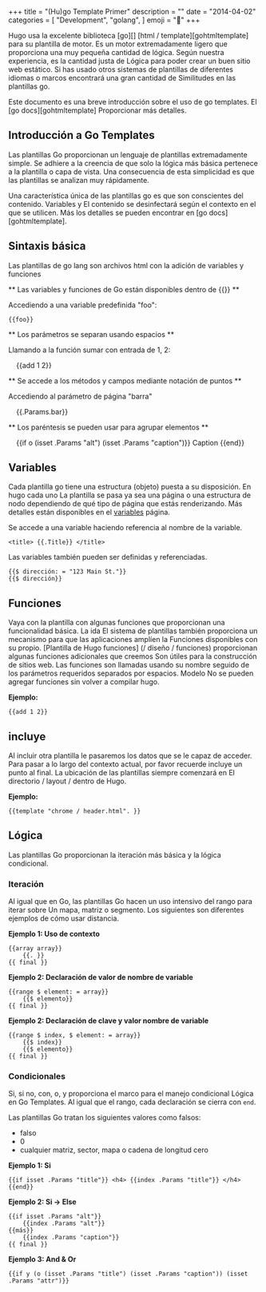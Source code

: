 +++
title = "(Hu)go Template Primer"
description = ""
date = "2014-04-02"
categories = [
    "Development",
    "golang",
]
emoji = "🍗"
+++

Hugo usa la excelente biblioteca [go][] [html / template][gohtmltemplate] para
su plantilla de motor. Es un motor extremadamente ligero que proporciona una muy
pequeña cantidad de lógica. Según nuestra experiencia, es la cantidad justa de
Lógica para poder crear un buen sitio web estático. Si has usado otros
sistemas de plantillas de diferentes idiomas o marcos encontrará una gran cantidad de
Similitudes en las plantillas go.

Este documento es una breve introducción sobre el uso de go templates. El [go docs][gohtmltemplate]
Proporcionar más detalles.

## Introducción a Go Templates

Las plantillas Go proporcionan un lenguaje de plantillas extremadamente simple. Se adhiere a la
creencia de que solo la lógica más básica pertenece a la plantilla o capa de vista.
Una consecuencia de esta simplicidad es que las plantillas se analizan muy rápidamente.

Una característica única de las plantillas go es que son conscientes del contenido. Variables y
El contenido se desinfectará según el contexto en el que se utilicen. Más
los detalles se pueden encontrar en [go docs][gohtmltemplate].

## Sintaxis básica

Las plantillas de go lang son archivos html con la adición de variables y
funciones

** Las variables y funciones de Go están disponibles dentro de {{}} **

Accediendo a una variable predefinida "foo":

    {{foo}}

** Los parámetros se separan usando espacios **

Llamando a la función sumar con entrada de 1, 2:

    {{add 1 2}}

** Se accede a los métodos y campos mediante notación de puntos **

Accediendo al parámetro de página "barra"

    {{.Params.bar}}

** Los paréntesis se pueden usar para agrupar elementos **

    {{if o (isset .Params "alt") (isset .Params "caption")}} Caption {{end}}


## Variables

Cada plantilla go tiene una estructura (objeto) puesta a su disposición. En hugo cada uno
La plantilla se pasa ya sea una página o una estructura de nodo dependiendo de qué tipo de
página que estás renderizando. Más detalles están disponibles en el
[variables](/layout/variables) página.

Se accede a una variable haciendo referencia al nombre de la variable.

    <title> {{.Title}} </title>

Las variables también pueden ser definidas y referenciadas.

    {{$ dirección: = "123 Main St."}}
    {{$ dirección}}

## Funciones

Vaya con la plantilla con algunas funciones que proporcionan una funcionalidad básica. La ida
El sistema de plantillas también proporciona un mecanismo para que las aplicaciones amplíen la
Funciones disponibles con su propio. [Plantilla de Hugo
funciones] (/ diseño / funciones) proporcionan algunas funciones adicionales que creemos
Son útiles para la construcción de sitios web. Las funciones son llamadas usando su nombre
seguido de los parámetros requeridos separados por espacios. Modelo
No se pueden agregar funciones sin volver a compilar hugo.

**Ejemplo:**

    {{add 1 2}}

## incluye

Al incluir otra plantilla le pasaremos los datos que se le
capaz de acceder. Para pasar a lo largo del contexto actual, por favor recuerde
incluye un punto al final. La ubicación de las plantillas siempre comenzará en
El directorio / layout / dentro de Hugo.

**Ejemplo:**

    {{template "chrome / header.html". }}


## Lógica

Las plantillas Go proporcionan la iteración más básica y la lógica condicional.

### Iteración

Al igual que en Go, las plantillas Go hacen un uso intensivo del rango para iterar sobre
Un mapa, matriz o segmento. Los siguientes son diferentes ejemplos de cómo usar
distancia.

**Ejemplo 1: Uso de contexto**

    {{array array}}
        {{. }}
    {{ final }}

**Ejemplo 2: Declaración de valor de nombre de variable**

    {{range $ element: = array}}
        {{$ elemento}}
    {{ final }}

**Ejemplo 2: Declaración de clave y valor nombre de variable**

    {{range $ index, $ element: = array}}
        {{$ index}}
        {{$ elemento}}
    {{ final }}

### Condicionales

Si, si no, con, o, y proporciona el marco para el manejo condicional
Lógica en Go Templates. Al igual que el rango, cada declaración se cierra con `end`.


Las plantillas Go tratan los siguientes valores como falsos:

* falso
* 0
* cualquier matriz, sector, mapa o cadena de longitud cero

**Ejemplo 1: Si**

    {{if isset .Params "title"}} <h4> {{index .Params "title"}} </h4> {{end}}

**Ejemplo 2: Si -> Else**

    {{if isset .Params "alt"}}
        {{index .Params "alt"}}
    {{más}}
        {{index .Params "caption"}}
    {{ final }}

**Ejemplo 3: And & Or**

    {{if y (o (isset .Params "title") (isset .Params "caption")) (isset .Params "attr")}}

